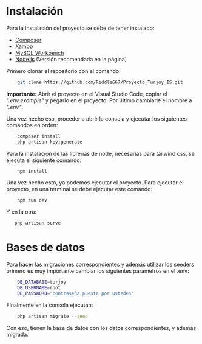 # Instalación

Para la Instalación del proyecto se debe de tener instalado:

-   [Composer](https://getcomposer.org/)
-   [Xampp](https://www.apachefriends.org/es/index.html)
-   [MySQL Workbench](https://dev.mysql.com/downloads/mysql/)
-   [Node.js](https://nodejs.org/es) (Versión recomendada en la página)

Primero clonar el repositorio con el comando:

```bash
    git clone https://github.com/Riddle667/Proyecto_Turjoy_IS.git
```

**Importante:**
Abrir el proyecto en el Visual Studio Code, copiar el _".env.example"_ y pegarlo en el proyecto. Por último cambiarle el nombre a _".env"_.

Una vez hecho eso, proceder a abrir la consola y ejecutar los siguientes comandos en orden:

```bash
    composer install
    php artisan key:generate
```

Para la instalación de las librerias de node, necesarias para tailwind css, se ejecuta el siguiente comando:

```bash
    npm install
```

Una vez hecho esto, ya podemos ejecutar el proyecto. Para ejecutar el proyecto, en una terminal se debe ejecutar este comando:

```bash
    npm run dev
```

Y en la otra:

```bash
   php artisan serve
```

# Bases de datos

Para hacer las migraciones correspondientes y además utilizar los seeders primero es muy importante cambiar los siguientes parametros en el .env:

```bash
    DB_DATABASE=turjoy
    DB_USERNAME=root
    DB_PASSWORD="contraseña puesta por ustedes"
```

Finalmente en la consola ejecutan:

```bash
    php artisan migrate --seed
```

Con eso, tienen la base de datos con los datos correspondientes, y además migrada.
